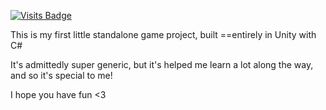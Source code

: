 [![Visits Badge](https://badges.pufler.dev/visits/pujux/badge-it)](https://badges.pufler.dev)

This is my first little standalone game project, built ==entirely in Unity with C#

It's admittedly super generic, but it's helped me learn a lot along the way, and
so it's special to me!

I hope you have fun <3

